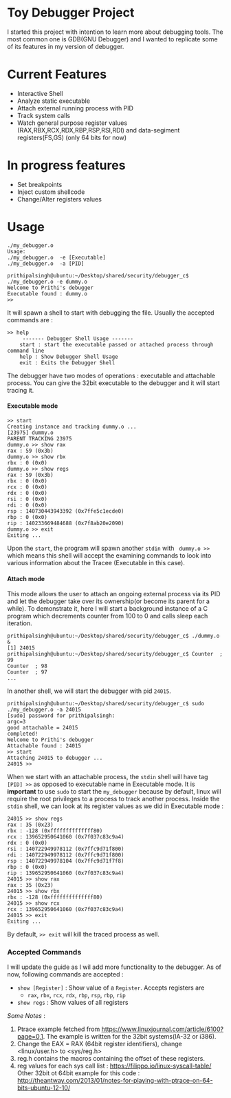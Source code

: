 # Toy Debugger Project # 

I started this project with intention to learn more about debugging tools. The most common one is GDB(GNU Debugger) and I wanted to replicate some of its features in my version of debugger. 

# Current Features #

- Interactive Shell 
- Analyze static executable 
- Attach external running process with PID 
- Track system calls
- Watch general purpose register values (RAX,RBX,RCX,RDX,RBP,RSP,RSI,RDI) and data-segiment registers(FS,GS) (only 64 bits for now) 

# In progress features # 

- Set breakpoints 
- Inject custom shellcode 
- Change/Alter registers values

# Usage #
``` 
./my_debugger.o 
Usage:
./my_debugger.o  -e [Executable] 
./my_debugger.o  -a [PID] 
```



```
prithipalsingh@ubuntu:~/Desktop/shared/security/debugger_c$ ./my_debugger.o -e dummy.o
Welcome to Prithi's debugger
Executable found : dummy.o
>> 
```
It will spawn a shell to start with debugging the file. Usually the accepted commands are : 
```
>> help
	 ------- Debugger Shell Usage ------- 
	start : start the executable passed or attached process through command line
	help : Show Debugger Shell Usage
	exit : Exits the Debugger Shell
```

The debugger have two modes of operations : executable and attachable process. You can give the 32bit executable to the debugger and it will start tracing it.
#### Executable mode

```
>> start
Creating instance and tracking dummy.o ... 
[23975] dummy.o  
PARENT TRACKING 23975
dummy.o >> show rax
rax : 59 (0x3b)
dummy.o >> show rbx
rbx : 0 (0x0)
dummy.o >> show regs
rax : 59 (0x3b)
rbx : 0 (0x0)
rcx : 0 (0x0)
rdx : 0 (0x0)
rsi : 0 (0x0)
rdi : 0 (0x0)
rsp : 140730443943392 (0x7ffe5c1ecde0)
rbp : 0 (0x0)
rip : 140233669484688 (0x7f8ab20e2090)
dummy.o >> exit
Exiting ... 
```
Upon the ``` start ```, the program will spawn another ``` stdin ``` with ``` dummy.o >>``` which means this shell will accept the examining commands to look into various information about the Tracee (Executable in this case). 

#### Attach mode
This mode allows the user to attach an ongoing external process via its PID and let the debugger take over its ownership(or become its parent for a while). To demonstrate it, here I will start a background instance of a C program which decrements counter from 100 to 0 and calls sleep each iteration. 
```
prithipalsingh@ubuntu:~/Desktop/shared/security/debugger_c$ ./dummy.o &
[1] 24015
prithipalsingh@ubuntu:~/Desktop/shared/security/debugger_c$ Counter  ; 99
Counter  ; 98
Counter  ; 97
...
```
In another shell, we will start the debugger with pid ```24015```. 
```
prithipalsingh@ubuntu:~/Desktop/shared/security/debugger_c$ sudo ./my_debugger.o -a 24015
[sudo] password for prithipalsingh: 
argc=3
good attachable = 24015 
completed!
Welcome to Prithi's debugger
Attachable found : 24015
>> start
Attaching 24015 to debugger ... 
24015 >> 
```
When we start with an attachable process, the ``` stdin ``` shell will have tag ``` [PID] >> ``` as opposed to executable name in Executable mode. It is **important** to use ``` sudo ``` to start the ``` my_debugger ``` because by default, linux will require the root privileges to a process to track another process. Inside the ``` stdin ``` shell, we can look at its register values as we did in Executable mode : 

```
24015 >> show regs
rax : 35 (0x23)
rbx : -128 (0xffffffffffffff80)
rcx : 139652950641060 (0x7f037c83c9a4)
rdx : 0 (0x0)
rsi : 140722949978112 (0x7ffc9d71f800)
rdi : 140722949978112 (0x7ffc9d71f800)
rsp : 140722949978104 (0x7ffc9d71f7f8)
rbp : 0 (0x0)
rip : 139652950641060 (0x7f037c83c9a4)
24015 >> show rax
rax : 35 (0x23)
24015 >> show rbx
rbx : -128 (0xffffffffffffff80)
24015 >> show rcx
rcx : 139652950641060 (0x7f037c83c9a4)
24015 >> exit
Exiting ... 
```

By default, ``` >> exit ``` will kill the traced process as well. 
### Accepted Commands 
I will update the guide as I wil add more functionality to the debugger. As of now, following commands are accepted : 

- `show [Register]` : Show value of a `Register`. Accepts registers are 
    - `rax`, `rbx`, `rcx`, `rdx`, `rbp`, `rsp`, `rbp`, `rip`
- `show regs` : Show values of all registers





*Some Notes* : 

1. Ptrace example fetched from https://www.linuxjournal.com/article/6100?page=0,1. The example is written for the 32bit systems(IA-32 or i386).
2. Change the EAX = RAX (64bit register identifiers), change <linux/user.h> to <sys/reg.h>
3. reg.h contains the macros containing the offset of these registers.
4. reg values for each sys call list : https://filippo.io/linux-syscall-table/ 
Other 32bit ot 64bit example for this code : http://theantway.com/2013/01/notes-for-playing-with-ptrace-on-64-bits-ubuntu-12-10/
